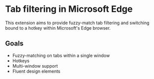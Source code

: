 # Tab filtering in Microsoft Edge
This extension aims to provide fuzzy-match tab filtering and switching bound to a hotkey within Microsoft's Edge browser.
## Goals
* Fuzzy-matching on tabs within a single window
* Hotkeys
* Multi-window support
* Fluent design elements
